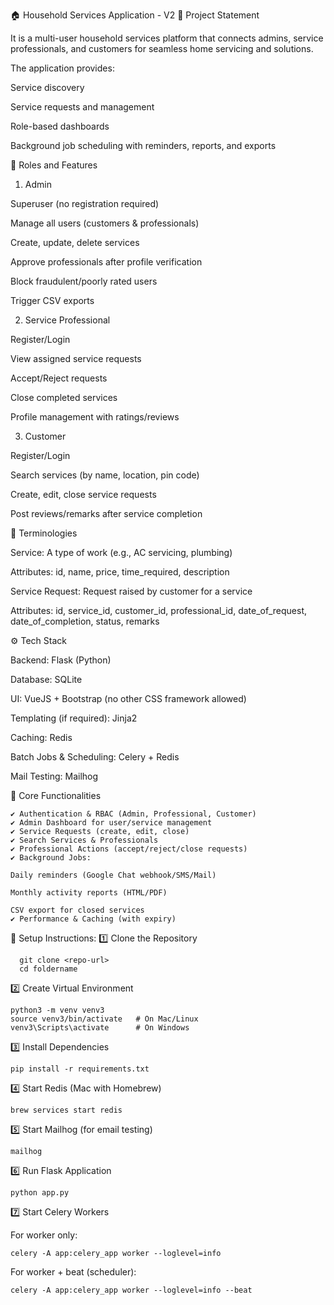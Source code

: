 🏠 Household Services Application - V2
📌 Project Statement

It is a multi-user household services platform that connects admins, service professionals, and customers for seamless home servicing and solutions.

The application provides:

  Service discovery
  
  Service requests and management
  
  Role-based dashboards
  
  Background job scheduling with reminders, reports, and exports

👥 Roles and Features
1. Admin

  Superuser (no registration required)
  
  Manage all users (customers & professionals)
  
  Create, update, delete services
  
  Approve professionals after profile verification
  
  Block fraudulent/poorly rated users
  
  Trigger CSV exports

2. Service Professional

  Register/Login
  
  View assigned service requests
  
  Accept/Reject requests
  
  Close completed services
  
  Profile management with ratings/reviews

3. Customer

  Register/Login
  
  Search services (by name, location, pin code)
  
  Create, edit, close service requests
  
  Post reviews/remarks after service completion

📂 Terminologies

  Service: A type of work (e.g., AC servicing, plumbing)
  
  Attributes: id, name, price, time_required, description
  
  Service Request: Request raised by customer for a service
  
  Attributes: id, service_id, customer_id, professional_id, date_of_request, date_of_completion, status, remarks

⚙️ Tech Stack

  Backend: Flask (Python)
  
  Database: SQLite
  
  UI: VueJS + Bootstrap (no other CSS framework allowed)
  
  Templating (if required): Jinja2
  
  Caching: Redis
  
  Batch Jobs & Scheduling: Celery + Redis

  Mail Testing: Mailhog

📌 Core Functionalities

    ✔️ Authentication & RBAC (Admin, Professional, Customer)
    ✔️ Admin Dashboard for user/service management
    ✔️ Service Requests (create, edit, close)
    ✔️ Search Services & Professionals
    ✔️ Professional Actions (accept/reject/close requests)
    ✔️ Background Jobs:
    
    Daily reminders (Google Chat webhook/SMS/Mail)
    
    Monthly activity reports (HTML/PDF)
    
    CSV export for closed services
    ✔️ Performance & Caching (with expiry)

🚀 Setup Instructions:
  1️⃣ Clone the Repository
  
      git clone <repo-url>
      cd foldername

2️⃣ Create Virtual Environment

    python3 -m venv venv3
    source venv3/bin/activate   # On Mac/Linux
    venv3\Scripts\activate      # On Windows

3️⃣ Install Dependencies

    pip install -r requirements.txt

4️⃣ Start Redis (Mac with Homebrew)

    brew services start redis

5️⃣ Start Mailhog (for email testing)

    mailhog

6️⃣ Run Flask Application

    python app.py

7️⃣ Start Celery Workers

  For worker only:

    celery -A app:celery_app worker --loglevel=info


  For worker + beat (scheduler):

    celery -A app:celery_app worker --loglevel=info --beat
